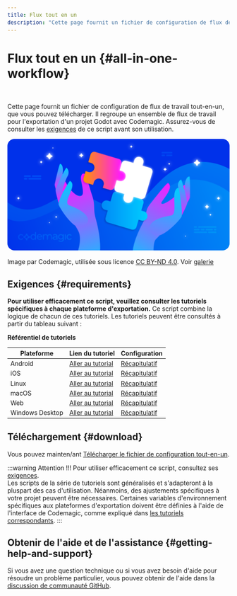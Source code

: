 ```yaml
---
title: Flux tout en un
description: "Cette page fournit un fichier de configuration de flux de travail tout-en-un pour l'exportation d'un projet Godot avec Codemagic."
---
```


# Flux tout en un {#all-in-one-workflow}

<br>

Cette page fournit un fichier de configuration de flux de travail tout-en-un, que vous pouvez télécharger. Il regroupe un ensemble de flux de travail pour l'exportation d'un projet Godot avec Codemagic. Assurez-vous de consulter les [exigences](#requirements) de ce script avant son utilisation.

<img src="../../images/workflows/codemagic-blog-header-mix-1.png" alt="Flux de travail tout-en-un pour l'exportation de projet Godot avec Codemagic." style="border-radius: 16px;">

Image par Codemagic, utilisée sous licence [CC BY-ND 4.0](https://creativecommons.org/licenses/by-nd/4.0/). Voir [galerie](https://codemagic.io/gallery/)


## Exigences {#requirements}

**Pour utiliser efficacement ce script, veuillez consulter les tutoriels spécifiques à chaque plateforme d'exportation.** Ce script combine la logique de chacun de ces tutoriels. Les tutoriels peuvent être consultés à partir du tableau suivant :

**Référentiel de tutoriels**

| Plateforme        | Lien du tutoriel                                   | Configuration                                                    |
| ----------------- | -------------------------------------------------- | ---------------------------------------------------------------- |
| Android           | [Aller au tutorial](./android-workflow.md)         | [Récapitulatif](./android-workflow.md#overview)         |
| iOS               | [Aller au tutorial](./ios-workflow.md)             | [Récapitulatif](./ios-workflow.md#overview)             |
| Linux             | [Aller au tutorial](./linux-workflow.md)           | [Récapitulatif](./linux-workflow.md#overview)           |
| macOS             | [Aller au tutorial](./macos-workflow.md)           | [Récapitulatif](./macos-workflow.md#overview)           |
| Web               | [Aller au tutorial](./web-workflow.md)             | [Récapitulatif](./web-workflow.md#overview)             |
| Windows Desktop   | [Aller au tutorial](./windows-desktop-workflow.md) | [Récapitulatif](./windows-desktop-workflow.md#overview) |


## Téléchargement {#download}

Vous pouvez mainten/ant <a href="/codemagic-godot-pipeline/templates/fr/all-in-one-workflow.yaml" download="codemagic.yaml">Télécharger le fichier de configuration tout-en-un</a>.

:::warning Attention !!!
Pour utiliser efficacement ce script, consultez ses [exigences](#requirements).  
Les scripts de la série de tutoriels sont généralisés et s'adapteront à la pluspart des cas d'utilisation. Néanmoins, des ajustements spécifiques à votre projet peuvent être nécessaires. Certaines variables d'environnement spécifiques aux plateformes d'exportation doivent être définies à l'aide de l'interface de Codemagic, comme expliqué dans [les tutoriels correspondants](#requirements).
:::


## Obtenir de l'aide et de l'assistance {#getting-help-and-support}

Si vous avez une question technique ou si vous avez besoin d'aide pour résoudre un problème particulier, vous pouvez obtenir de l'aide dans la [discussion de communauté GitHub](https://github.com/sabinayo/codemagic-godot-pipeline/discussions).
